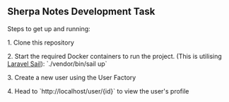 <h2>Sherpa Notes Development Task</h2>
<p>Steps to get up and running:</p>

<p>1. Clone this repository</p>
<p>2. Start the required Docker containers to run the project. (This is utilising <a target="_blank" href="https://laravel.com/docs/8.x/sail">Laravel Sail</a>): `./vendor/bin/sail up`</p>

<p>3. Create a new user using the User Factory</p>
<p>4. Head to `http://localhost/user/{id}` to view the user's profile</p>
